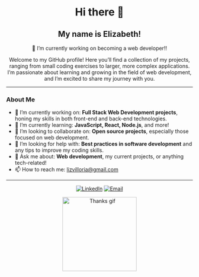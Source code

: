 <!-- Your GitHub README.md -->

<h1 align="center">Hi there 👋</h1>

<h2 align="center">My name is Elizabeth!</h2>

<p align="center">
  🌱 I’m currently working on becoming a web developer!!
</p>

<p align="center">
  Welcome to my GitHub profile! Here you’ll find a collection of my projects, ranging from small coding exercises to larger, more complex applications. I’m passionate about learning and growing in the field of web development, and I’m excited to share my journey with you.
</p>

---

<h3>About Me</h3>

<ul>
  <li>🔭 I’m currently working on: <b>Full Stack Web Development projects</b>, honing my skills in both front-end and back-end technologies.</li>
  <li>🌱 I’m currently learning: <b>JavaScript, React, Node.js</b>, and more!</li>
  <li>👯 I’m looking to collaborate on: <b>Open source projects</b>, especially those focused on web development.</li>
  <li>🤔 I’m looking for help with: <b>Best practices in software development</b> and any tips to improve my coding skills.</li>
  <li>💬 Ask me about: <b>Web development</b>, my current projects, or anything tech-related!</li>
  <li>📫 How to reach me: <a href="mailto:lizvilloria@gmail.com">lizvilloria@gmail.com</a></li>
</ul>

---

<p align="center">
  <a href="https://www.linkedin.com/in/elizabethvilloria"><img src="https://img.shields.io/badge/LinkedIn-blue?style=for-the-badge&logo=linkedin" alt="LinkedIn"></a>
  <a href="mailto:lizvilloria@gmail.com"><img src="https://img.shields.io/badge/Email-D14836?style=for-the-badge&logo=gmail&logoColor=white" alt="Email"></a>
</p>

<p align="center">
  <img src="https://media.giphy.com/media/l0MYt5jPR6QX5pnqM/giphy.gif" width="200" alt="Thanks gif">
</p>
